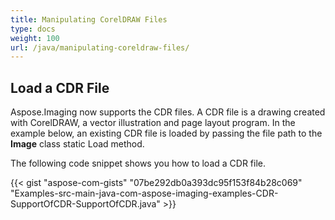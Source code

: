 ```yaml
---
title: Manipulating CorelDRAW Files
type: docs
weight: 100
url: /java/manipulating-coreldraw-files/
---
```


## **Load a CDR File**
Aspose.Imaging now supports the CDR files. A CDR file is a drawing created with CorelDRAW, a vector illustration and page layout program. In the example below, an existing CDR file is loaded by passing the file path to the **Image** class static Load method.

The following code snippet shows you how to load a CDR file.



{{< gist "aspose-com-gists" "07be292db0a393dc95f153f84b28c069" "Examples-src-main-java-com-aspose-imaging-examples-CDR-SupportOfCDR-SupportOfCDR.java" >}}
